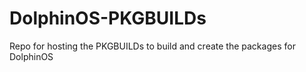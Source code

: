 # DolphinOS-PKGBUILDs
Repo for hosting the PKGBUILDs to build and create the packages for DolphinOS
